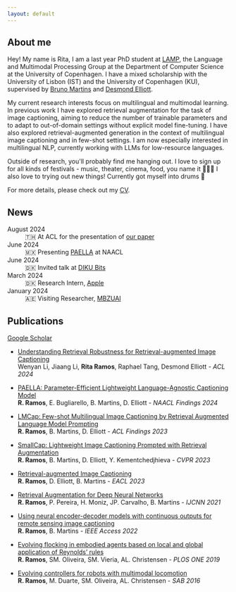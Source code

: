 ```yaml
---
layout: default
---
```


## About me

Hey! My name is Rita, I am a last year PhD student at [LAMP](https://lampgroup.github.io/), the Language and Multimodal Processing Group at the Department of Computer Science at the University of Copenhagen. I have a mixed scholarship with the University of Lisbon (IST) and the University of Copenhagen (KU), supervised by [Bruno Martins](https://bgmartins.github.io/) and [Desmond Elliott](https://elliottd.github.io/).

My current research interests focus on multilingual and multimodal learning. In previous work I have explored retrieval augmentation for the task of image captioning, aiming to reduce the number of trainable parameters and to adapt to out-of-domain settings without explicit model fine-tuning. I have also explored retrieval-augmented generation in the context of multilingual image captioning and in few-shot settings. I am now especially interested in multilingual NLP, currently working with LLMs for low-resource languages. 

Outside of research, you'll probably find me hanging out. I love to sign up for all kinds of festivals - music, theater, cinema, food, you name it 🎺🎨📸 
I also love to trying out new things! Currently got myself into drums 🎵 

For more details, please check out my [CV](cv2024.pdf).

## News

<dl>
<dt>August 2024</dt>
<dd>🇹🇭 At ACL for the presentation of <a href="https://aclanthology.org/2024.acl-long.503.pdf"> our paper </a> </dd>
<dt>June 2024</dt>
<dd> 🇲🇽 Presenting <a href="https://aclanthology.org/2024.findings-naacl.225.pdf">PAELLA</a> at NAACL </dd>
<dt>June 2024</dt>
<dd> 🇩🇰 Invited talk at <a href="https://di.ku.dk/forsidebegivenheder/begivenheder-2024/diku-bits-nlp-march-2024/"> DIKU Bits </a> </dd>
<dt>March 2024</dt>
<dd> 🇩🇰 Research Intern, <a href="https://machinelearning.apple.com/">Apple</a> </dd>
<dt>January 2024</dt>
<dd> 🇦🇪 Visiting Researcher, <a href="https://mbzuai.ac.ae/">MBZUAI</a> </dd>
</dl>



## Publications
[Google Scholar](https://scholar.google.com/citations?user=1AslBsAAAAAJ&hl=en)

- [Understanding Retrieval Robustness for Retrieval-augmented Image Captioning](https://aclanthology.org/2024.acl-long.503.pdf)  
  Wenyan Li, Jiaang Li, **Rita Ramos**, Raphael Tang, Desmond Elliott - *ACL 2024*

- [PAELLA: Parameter-Efficient Lightweight Language-Agnostic Captioning Model](https://aclanthology.org/2024.findings-naacl.225.pdf)  
  **R. Ramos**, E. Bugliarello, B. Martins, D. Elliott - *NAACL Findings 2024*

- [LMCap: Few-shot Multilingual Image Captioning by Retrieval Augmented Language Model Prompting](https://aclanthology.org/2023.findings-acl.104.pdf)  
  **R. Ramos**, B. Martins, D. Elliott - *ACL Findings 2023*

- [SmallCap: Lightweight Image Captioning Prompted with Retrieval Augmentation](https://openaccess.thecvf.com/content/CVPR2023/papers/Ramos_SmallCap_Lightweight_Image_Captioning_Prompted_With_Retrieval_Augmentation_CVPR_2023_paper.pdf)  
  **R. Ramos**, B. Martins, D. Elliott, Y. Kementchedjhieva - *CVPR 2023*

- [Retrieval-augmented Image Captioning](https://aclanthology.org/2023.eacl-main.266.pdf)  
  **R. Ramos**, D. Elliott, B. Martins - *EACL 2023*

- [Retrieval Augmentation for Deep Neural Networks](https://ieeexplore.ieee.org/abstract/document/9533978?casa_token=GzdR4bzcsDUAAAAA:pbux8m89PjSzPsfE_Mo5BvxdPOQ76NV4DjPXkZjjJq9SfDMnvW5b-IhEHKUZX1KBW7qyi5cmqZD1)  
  **R. Ramos**, P. Pereira, H. Moniz, JP. Carvalho, B. Martins - *IJCNN 2021*

- [Using neural encoder-decoder models with continuous outputs for remote sensing image captioning](https://ieeexplore.ieee.org/stamp/stamp.jsp?arnumber=9714367)  
  **R. Ramos**, B. Martins - *IEEE Access 2022*

- [Evolving flocking in embodied agents based on local and global application of Reynolds’ rules](https://journals.plos.org/plosone/article?id=10.1371/journal.pone.0224376)  
  **R. Ramos**, SM. Oliveira, SM. Vieria, AL. Christensen - *PLOS ONE 2019*

- [Evolving controllers for robots with multimodal locomotion](https://link.springer.com/chapter/10.1007/978-3-319-43488-9_30)  
  **R. Ramos**, M. Duarte, SM. Oliveira, AL. Christensen - *SAB 2016*
